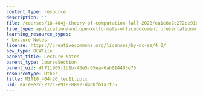 ```yaml
---
content_type: resource
description: ''
file: /courses/18-404j-theory-of-computation-fall-2020/ea1e8e2c272ce9188892d4d0fb1a7f35_MIT18_404f20_lec11.pptx
file_type: application/vnd.openxmlformats-officedocument.presentationml.presentation
learning_resource_types:
- Lecture Notes
license: https://creativecommons.org/licenses/by-nc-sa/4.0/
ocw_type: OCWFile
parent_title: Lecture Notes
parent_type: CourseSection
parent_uid: df711905-1b1b-43e5-65ea-6ab014405e75
resourcetype: Other
title: MIT18_404f20_lec11.pptx
uid: ea1e8e2c-272c-e918-8892-d4d0fb1a7f35
---
```

